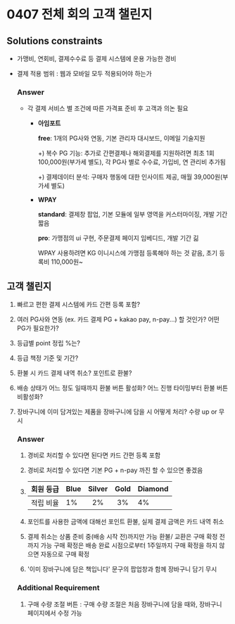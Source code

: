 ﻿# 0407 전체 회의 고객 챌린지
## Solutions constraints

- 가맹비, 연회비, 결제수수료 등 결제 시스템에 운용 가능한 경비

- 결제 적용 범위 : 웹과 모바일 모두 적용되어야 하는가

  ### Answer

  - 각 결제 서비스 별 조건에 따른 가격표 준비 후 고객과 의논 필요
      - **아임포트**
        
        **free**: 1개의 PG사와 연동, 기본 관리자 대시보드, 이메일 기술지원
        
        +) 복수 PG 기능: 추가로 간편결제나 해외결제를 지원하려면 최초 1회 100,000원(부가세 별도), 각 PG사 별로 수수료, 가입비, 연 관리비 추가됨
        
        +) 결제데이터 분석: 구매자 행동에 대한 인사이트 제공, 매월 39,000원(부가세 별도)
        
        

      - **WPAY**
        
        **standard**: 결제창 팝업, 기본 모듈에 일부 영역을 커스터마이징, 개발 기간 짧음
        
        **pro**: 가맹점의 ui 구현, 주문결제 페이지 임베디드, 개발 기간 긺
        
        WPAY 사용하려면 KG 이니시스에 가맹점 등록해야 하는 것 같음, 초기 등록비 110,000원~
     

## 고객 챌린지

1. 빠르고 편한 결제 시스템에 카드 간편 등록 포함?

2. 여러 PG사와 연동 (ex. 카드 결제 PG + kakao pay, n-pay...) 할 것인가? 어떤 PG가 필요한가?

3. 등급별 point 정립 %는?

4. 등급 책정 기준 및 기간?

5. 환불 시 카드 결제 내역 취소? 포인트로 환불?

6. 배송 상태가 어느 정도 일때까지 환불 버튼 활성화? 어느 진행 타이밍부터 환불 버튼 비활성화?

7. 장바구니에 이미 담겨있는 제품을 장바구니에 담을 시 어떻게 처리? 수량 up or 무시

   ### Answer

   1. 경비로 처리할 수 있다면 된다면 카드 간편 등록 포함

   2. 경비로 처리할 수 있다면 기본 PG + n-pay 까진 할 수 있으면 좋겠음

   3. | 회원 등급 | Blue | Silver | Gold | Diamond |
      | --------- | ---- | :----: | :--: | ------- |
      | 적립 비율 | 1%   |   2%   |  3%  | 4%      |

   4. 포인트를 사용한 금액에 대해선 포인트 환불, 실제 결제 금액은 카드 내역 취소

   5. 결제 취소는 상품 준비 중(배송 시작 전)까지만 가능
      환불/ 교환은 구매 확정 전까지 가능
      구매 확정은 배송 완료 시점으로부터 1주일까지 구매 확정을 하지 않으면 자동으로 구매 확정

   6. '이미 장바구니에 담은 책입니다' 문구의 팝업창과 함께 장바구니 담기 무시

   ### Additional Requirement

   1. 구매 수량 조절 버튼 : 구매 수량 조절은 처음 장바구니에 담을 때와, 장바구니 페이지에서 수정 가능
